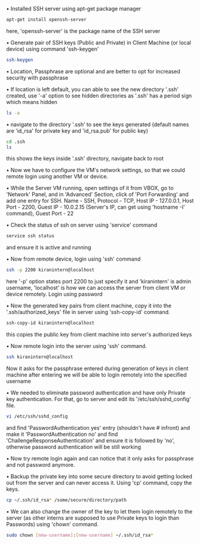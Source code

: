 • Installed SSH server using apt-get package manager
```bash
apt-get install openssh-server
```
here, 'openssh-server' is the package name of the SSH server

• Generate pair of SSH keys (Public and Private) in Client Machine (or local device) using command 'ssh-keygen'
```bash
ssh-keygen
```

• Location, Passphrase are optional and are better to opt for increased security with passphrase

• If location is left default, you can able to see the new directory '.ssh' created, use '-a' option to see hidden directories as '.ssh' has a period sign which means hidden
```bash
ls -a
```

• navigate to the directory '.ssh' to see the keys generated (default names are 'id_rsa' for private key and 'id_rsa.pub' for public key)
```bash
cd .ssh
ls
```
this shows the keys inside '.ssh' directory, navigate back to root

• Now we have to configure the VM's network settings, so that we could remote login using another VM or device.

• While the Server VM running, open settings of it from VBOX, go to 'Network' Panel, and in 'Advanced' Section, click of 'Port Forwarding' and add one entry for SSH.
	Name - SSH, Protocol - TCP, Host IP - 127.0.0.1, Host Port - 2200, Guest IP - 10.0.2.15 (Server's IP, can get using 'hostname -I' command), Guest Port - 22

• Check the status of ssh on server using 'service' command
```bash
service ssh status
```
and ensure it is active and running

• Now from remote device, login using 'ssh' command
```bash
ssh -p 2200 kiranintern@localhost
```
here '-p' option states port 2200 to just specify it and 'kiranintern' is admin username, 'localhost' is how we can access the server from client VM or device remotely.
Login using password

• Now the generated key pairs from client machine, copy it into the '.ssh/authorized_keys' file in server using 'ssh-copy-id' command.
```bash
ssh-copy-id kiranintern@localhost
```
this copies the public key from client machine into server's authorized keys 

• Now remote login into the server using 'ssh' command.
```bash
ssh kiranintern@localhost
```
Now it asks for the passphrase entered during generation of keys in client machine after entering we will be able to login remotely into the specified username

• We needed to eliminate password authentication and have only Private key authentication. For that, go to server and edit its '/etc/ssh/sshd_config' file.
```bash
vi /etc/ssh/sshd_config
```
and find 'PasswordAuthentication yes' entry (shouldn't have # infront) and make it 'PasswordAuthentication no' and find 'ChallengeResponseAuthentication' and ensure it is followed by 'no', otherwise password authentication will be still working

• Now try remote login again and can notice that it only asks for passphrase and not password anymore.

• Backup the private key into some secure directory to avoid getting locked out from the server and can never access it. Using 'cp' command, copy the keys.
```bash
cp ~/.ssh/id_rsa* /some/secure/directory/path
```

• We can also change the owner of the key to let them login remotely to the server (as other interns are supposed to use Private keys to login than Passwords) using 'chown' command.
```bash
sudo chown [new-username]:[new-username] ~/.ssh/id_rsa*
```
